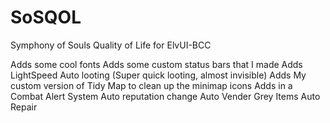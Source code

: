# SoSQOL
Symphony of Souls Quality of Life for ElvUI-BCC

Adds some cool fonts
Adds some custom status bars that I made
Adds LightSpeed Auto looting (Super quick looting, almost invisible)
Adds My custom version of Tidy Map to clean up the minimap icons
Adds in a Combat Alert System
Auto reputation change
Auto Vender Grey Items
Auto Repair
